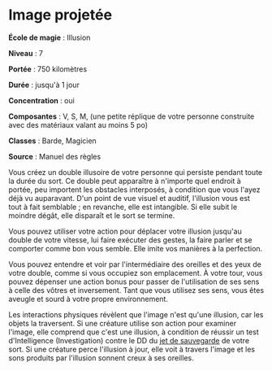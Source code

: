 # Image projetée

**École de magie** : Illusion

**Niveau** : 7

**Portée** : 750 kilomètres

**Durée** : jusqu'à 1 jour

**Concentration** : oui

**Composantes** : V, S, M, (une petite réplique de votre personne construite avec des matériaux valant au moins 5 po)

**Classes** : Barde, Magicien

**Source** : Manuel des règles

Vous créez un double illusoire de votre personne qui persiste pendant toute la durée du sort. Ce double peut apparaître à n'importe quel endroit à portée, peu importent les obstacles interposés, à condition que vous l'ayez déjà vu auparavant. D'un point de vue visuel et auditif, l'illusion vous est tout à fait semblable ; en revanche, elle est intangible. Si elle subit le moindre dégât, elle disparaît et le sort se termine.

Vous pouvez utiliser votre action pour déplacer votre illusion jusqu'au double de votre vitesse, lui faire exécuter des gestes, la faire parler et se comporter comme bon vous semble. Elle imite vos manières à la perfection.

Vous pouvez entendre et voir par l'intermédiaire des oreilles et des yeux de votre double, comme si vous occupiez son emplacement. À votre tour, vous pouvez dépenser une action bonus pour passer de l'utilisation de ses sens à celle des vôtres et inversement. Tant que vous utilisez ses sens, vous êtes aveugle et sourd à votre propre environnement.

Les interactions physiques révèlent que l'image n'est qu'une illusion, car les objets la traversent. Si une créature utilise son action pour examiner l'image, elle comprend que c'est une illusion, à condition de réussir un test d'Intelligence (Investigation) contre le DD du [jet de sauvegarde](/utiliser-les-caracteristiques/#jets-de-sauvegarde) de votre sort. Si une créature perce l'illusion à jour, elle voit à travers l'image et les sons produits par l'illusion sonnent creux à ses oreilles.

